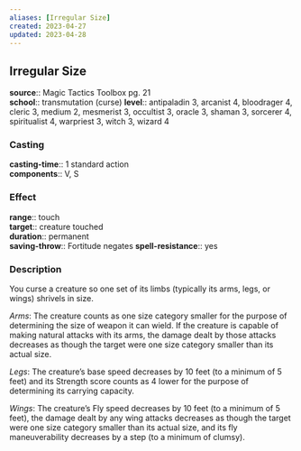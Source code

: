 ```yaml
---
aliases: [Irregular Size]
created: 2023-04-27
updated: 2023-04-28
---
```


## Irregular Size

**source**:: Magic Tactics Toolbox pg. 21  
**school**:: transmutation (curse)
**level**:: antipaladin 3, arcanist 4, bloodrager 4, cleric 3, medium 2, mesmerist 3, occultist 3, oracle 3, shaman 3, sorcerer 4, spiritualist 4, warpriest 3, witch 3, wizard 4

### Casting

**casting-time**:: 1 standard action  
**components**:: V, S

### Effect

**range**:: touch  
**target**:: creature touched  
**duration**:: permanent  
**saving-throw**:: Fortitude negates
**spell-resistance**:: yes

### Description

You curse a creature so one set of its limbs (typically its arms, legs, or wings) shrivels in size.  
  
*Arms*: The creature counts as one size category smaller for the purpose of determining the size of weapon it can wield. If the creature is capable of making natural attacks with its arms, the damage dealt by those attacks decreases as though the target were one size category smaller than its actual size.  
  
*Legs*: The creature’s base speed decreases by 10 feet (to a minimum of 5 feet) and its Strength score counts as 4 lower for the purpose of determining its carrying capacity.  
  
*Wings*: The creature’s Fly speed decreases by 10 feet (to a minimum of 5 feet), the damage dealt by any wing attacks decreases as though the target were one size category smaller than its actual size, and its fly maneuverability decreases by a step (to a minimum of clumsy).
